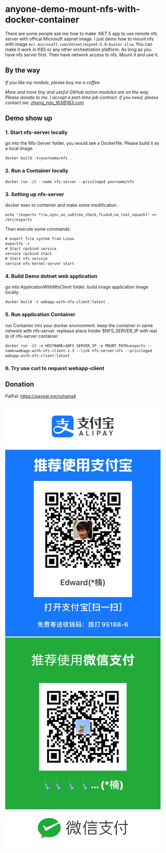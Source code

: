 # anyone-demo-mount-nfs-with-docker-container

There are some people ask me how to make .NET 5 app to use remote nfs server with offical Microsoft aspnet image. I just demo how to mount nfs with image `mcr.microsoft.com/dotnet/aspnet:5.0-buster-slim`. You can make it work in K8S or any other orchestration platform. As long as you have nfs server first. Then have network access to nfs. Mount it and use it.

## By the way
*If you like my module, please buy me a coffee.*

*More and more tiny and useful GitHub action modules are on the way. Please donate to me. I accept a part-time job contract. if you need, please contact me: zhang_nan_163@163.com*

## Demo show up

### 1. Start nfs-server locally

go into the Nfs-Server folder. you would see a Dockerfile. Please build it as a local image.

```shell
docker build -t=yourname/nfs .
```

### 2. Run a Container locally

```shell
docker run -it --name nfs-server --privileged yourname/nfs
```

### 3. Setting up nfs-server

docker exec to container and make some modification.

```shell
echo "/exports *(rw,sync,no_subtree_check,fsid=0,no_root_squash)" >> /etc/exports
```

Then execute some commands:

```shell
# export file system from Linux
exportfs -r
# Start rpcbind service
service rpcbind start
# Start nfs service
service nfs-kernel-server start
```

### 4. Build Demo dotnet web application

go into ApplicationWithNfsClient folder. build image application image locally.

```shell
docker build -t webapp-with-nfs-client:latest . 
```

### 5. Run application Container

run Container into your docker environment. keep the container in same network with nfs-server. replease place holder $NFS_SERVER_IP with real ip of nfs-server container.

```shell
docker run -it -e HOSTNAME=$NFS_SERVER_IP -e MOUNT_PATH=exports --name=webapp-with-nfs-client-1.3 --link nfs-server:nfs --privileged webapp-with-nfs-client:latest
```

### 6. Try use curl to request webapp-client

## Donation

PalPal: https://paypal.me/nzhang4

<img src="https://raw.githubusercontent.com/anyone-developer/anyone-validate-json/main/misc/alipay.JPG" width="500">

<img src="https://raw.githubusercontent.com/anyone-developer/anyone-validate-json/main/misc/webchat_pay.JPG" width="500">


